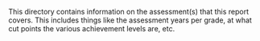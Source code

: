 This directory contains information on the assessment(s) that this report covers. This includes things like the assessment years per grade, at what cut points the various achievement levels are, etc.
